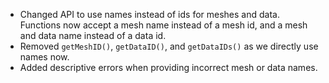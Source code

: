 - Changed API to use names instead of ids for meshes and data. Functions now accept a mesh name instead of a mesh id, and a mesh and data name instead of a data id.
- Removed `getMeshID()`, `getDataID()`, and  `getDataIDs()` as we directly use names now.
- Added descriptive errors when providing incorrect mesh or data names.
